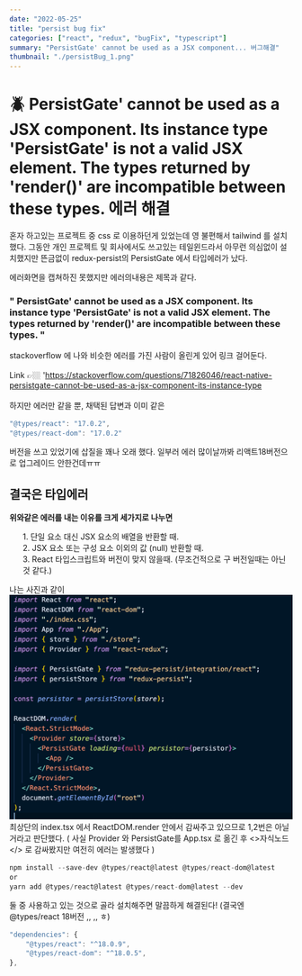 ```yaml
---
date: "2022-05-25"
title: "persist bug fix"
categories: ["react", "redux", "bugFix", "typescript"]
summary: "PersistGate' cannot be used as a JSX component... 버그해결"
thumbnail: "./persistBug_1.png"
---
```


<h1>🪲 PersistGate' cannot be used as a JSX component. Its instance type 'PersistGate' is not a valid JSX element. The types returned by 'render()' are incompatible between these types. 에러 해결</h1>

혼자 하고있는 프로젝트 중 css 로 이용하던게 있었는데 영 불편해서 tailwind 를 설치했다.
그동안 개인 프로젝트 및 회사에서도 쓰고있는 테일윈드라서 아무런 의심없이 설치했지만
뜬금없이 redux-persist의 PersistGate 에서 타입에러가 났다.

에러화면을 캡쳐하진 못했지만 에러의내용은 제목과 같다.

<h3>" PersistGate' cannot be used as a JSX component. Its instance type 'PersistGate' is not a valid JSX element. The types returned by 'render()' are incompatible between these types. " </h3>

stackoverflow 에 나와 비슷한 에러를 가진 사람이 올린게 있어 링크 걸어둔다.
<br/>
<br/>
Link 👉🏼 'https://stackoverflow.com/questions/71826046/react-native-persistgate-cannot-be-used-as-a-jsx-component-its-instance-type
<br/>
<br/>
하지만 에러만 같을 뿐, 채택된 답변과 이미 같은

```js
"@types/react": "17.0.2",
"@types/react-dom": "17.0.2"
```

버전을 쓰고 있었기에 삽질을 꽤나 오래 했다.
일부러 에러 많이날까봐 리액트18버전으로 업그레이드 안한건데ㅠㅠ

<h2>결국은 타입에러</h2>

<b>위와같은 에러를 내는 이유를 크게 세가지로 나누면</b>

<ul>
1. 단일 요소 대신 JSX 요소의 배열을 반환할 때.<br/>
2. JSX 요소 또는 구성 요소 이외의 값 (null) 반환할 때.<br/>
3. React 타입스크립트와 버전이 맞지 않을때. (무조건적으로 구 버전일때는 아닌것 같다.)<br/>
</ul>

나는 사진과 같이
<img src = "./persistBug_1.png" alt="type-bug" />
최상단의 index.tsx 에서 ReactDOM.render 안에서 감싸주고 있으므로 1,2번은 아닐거라고 판단했다.
( 사실 Provider 와 PersistGate를 App.tsx 로 옮긴 후 <>자식노드</> 로 감싸봤지만 여전히 에러는 발생했다 )

```js
npm install --save-dev @types/react@latest @types/react-dom@latest
or
yarn add @types/react@latest @types/react-dom@latest --dev
```

둘 중 사용하고 있는 것으로 골라 설치해주면 말끔하게 해결된다!
(결국엔 @types/react 18버전 ,, ,, ㅎ)

```js
"dependencies": {
    "@types/react": "^18.0.9",
    "@types/react-dom": "^18.0.5",
},
```

